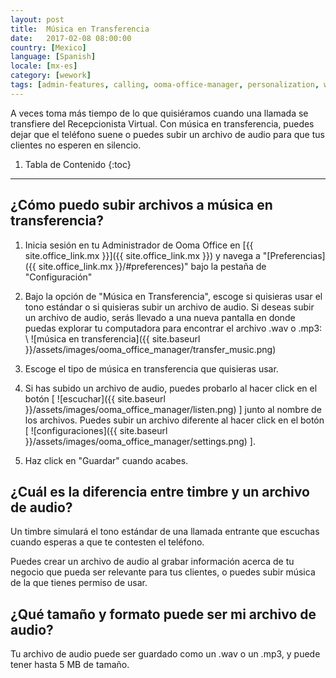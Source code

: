 ```yaml
---
layout: post
title:  Música en Transferencia
date:   2017-02-08 08:00:00
country: [Mexico]
language: [Spanish]
locale: [mx-es]
category: [wework]
tags: [admin-features, calling, ooma-office-manager, personalization, wework]
---
```


A veces toma más tiempo de lo que quisiéramos cuando una llamada se transfiere del Recepcionista Virtual. Con música en transferencia, puedes dejar que el teléfono suene o puedes subir un archivo de audio para que tus clientes no esperen en silencio.

1. Tabla de Contenido
{:toc}
* * *

## ¿Cómo puedo subir archivos a música en transferencia?

1. Inicia sesión en tu Administrador de Ooma Office en [{{ site.office_link.mx }}]({{ site.office_link.mx }}) y navega a "[Preferencias]({{ site.office_link.mx }}/#preferences)" bajo la pestaña de "Configuración"
2. Bajo la opción de "Música en Transferencia", escoge si quisieras usar el tono estándar o si quisieras subir un archivo de audio. Si deseas subir un archivo de audio, serás llevado a una nueva pantalla en donde puedas explorar tu computadora para encontrar el archivo .wav o .mp3: \\
   ![música en transferencia]({{ site.baseurl }}/assets/images/ooma_office_manager/transfer_music.png)

3. Escoge el tipo de música en transferencia que quisieras usar.
4. Si has subido un archivo de audio, puedes probarlo al hacer click en el botón [ ![escuchar]({{ site.baseurl }}/assets/images/ooma_office_manager/listen.png) ] junto al nombre de los archivos. Puedes subir un archivo diferente al hacer click en el botón [ ![configuraciones]({{ site.baseurl }}/assets/images/ooma_office_manager/settings.png) ].
5. Haz click en "Guardar" cuando acabes.

## ¿Cuál es la diferencia entre timbre y un archivo de audio?

Un timbre simulará el tono estándar de una llamada entrante que escuchas cuando esperas a que te contesten el teléfono.

Puedes crear un archivo de audio al grabar información acerca de tu negocio que pueda ser relevante para tus clientes, o puedes subir música de la que tienes permiso de usar.

## ¿Qué tamaño y formato puede ser mi archivo de audio?

Tu archivo de audio puede ser guardado como un .wav o un .mp3, y puede tener hasta 5 MB de tamaño.